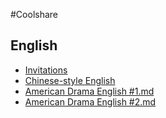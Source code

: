 #Coolshare

## English
* [Invitations](https://github.com/Benbenbear/coolshare/blob/master/English/Invitations.md)
* [Chinese-style English](https://github.com/Benbenbear/Coolshare/blob/master/English/Chinese-style%20English.md)
* [American Drama English #1.md](https://github.com/Benbenbear/Coolshare/blob/master/English/American%20Drama%20English%20%231.md)
* [American Drama English #2.md](https://github.com/Benbenbear/Coolshare/blob/master/English/American%20Drama%20English%20%232.md)
